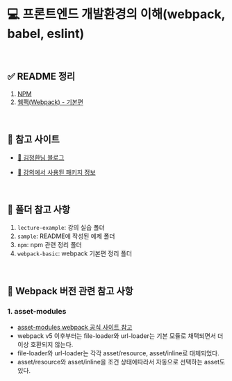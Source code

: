 # 💻 프론트엔드 개발환경의 이해(webpack, babel, eslint)

<br />

## ✅ README 정리

1. [NPM](https://github.com/ssi02014/front_development_environment/tree/master/npm)
2. [웹팩(Webpack) - 기본편](https://github.com/ssi02014/front_development_environment/tree/master/webpack_basic)

<br />

## 👀 참고 사이트

- [📖 김정환님 블로그](https://jeonghwan-kim.github.io/series/2019/12/09/frontend-dev-env-npm.html)

- [📖 강의에서 사용된 패키지 정보](https://github.com/jeonghwan-kim/lecture-frontend-dev-env/blob/master/package.json)

<br />

## 👀 폴더 참고 사항

1. `lecture-example`: 강의 실습 폴더
2. `sample`: README에 작성된 예제 폴더
3. `npm`: npm 관련 정리 폴더
4. `webpack-basic`: webpack 기본편 정리 폴더

<br />

## 👀 Webpack 버전 관련 참고 사항

### 1. asset-modules

- [asset-modules webpack 공식 사이트 참고](https://webpack.js.org/guides/asset-modules)
- webpack v5 이후부터는 file-loader와 url-loader는 기본 모듈로 채택되면서 더이상 호환되지 않는다.
- file-loader와 url-loader는 각각 asset/resource, asset/inline로 대체되었다.
- asset/resource와 asset/inline을 조건 상태에따라서 자동으로 선택하는 asset도 있다.
